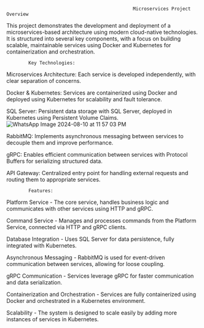                                                   Microservices Project Overview

This project demonstrates the development and deployment of a microservices-based architecture using modern cloud-native technologies.
It is structured into several key components, with a focus on building scalable, maintainable services using Docker and Kubernetes for containerization and orchestration.

            Key Technologies:

Microservices Architecture: Each service is developed independently, with clear separation of concerns.

Docker & Kubernetes: Services are containerized using Docker and deployed using Kubernetes for scalability and fault tolerance.

SQL Server: Persistent data storage with SQL Server, deployed in Kubernetes using Persistent Volume Claims.
![WhatsApp Image 2024-08-10 at 11 57 03 PM](https://github.com/user-attachments/assets/b5de8585-7c6f-4aba-b7f4-ca06ae0912b1)


RabbitMQ: Implements asynchronous messaging between services to decouple them and improve performance.

gRPC: Enables efficient communication between services with Protocol Buffers for serializing structured data.

API Gateway: Centralized entry point for handling external requests and routing them to appropriate services.

  
            Features:

Platform Service - The core service, handles business logic and communicates with other services using HTTP and gRPC.

Command Service - Manages and processes commands from the Platform Service, connected via HTTP and gRPC clients.

Database Integration - Uses SQL Server for data persistence, fully integrated with Kubernetes.

Asynchronous Messaging - RabbitMQ is used for event-driven communication between services, allowing for loose coupling.

gRPC Communication - Services leverage gRPC for faster communication and data serialization.

Containerization and Orchestration - Services are fully containerized using Docker and orchestrated in a Kubernetes environment.

Scalability - The system is designed to scale easily by adding more instances of services in Kubernetes.
